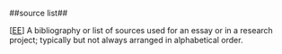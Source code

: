 ##source list##

\[[EE](SOURCES.md#EE)\]  A bibliography or list of sources used for an essay or in a research project; typically but not always arranged in alphabetical order.
